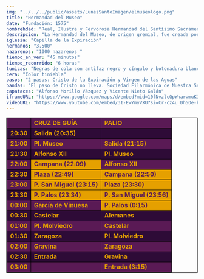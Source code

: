 ```yaml
---
img: "../../../public/assets/LunesSantoImagen/elmuseologo.png"
title: "Hermandad del Museo"
date: "Fundación: 1575"
nombrehdad: "Real, Ilustre y Fervorosa Hermandad del Santísimo Sacramento y Archicofradía de Nazarenos de la Sagrada Expiración de Nuestro Señor Jesucristo y María Santísima de las Aguas."
descripcion: "La Hermandad del Museo, de origen gremial, fue creada por los plateros de la ciudad de San Andrés en 1575. Tan sólo dos años después pasa al Convento de la Merced, actual Museo de Bellas Artes. La Virgen de las Aguas formaba misterio con el cristo hasta la Semana Santa de 1922, cuando aconteció la primera salida bajo palio de esta Dolorosa.El Museo fue la primera cofradía en salir un Lunes Santo, lo que ocurrió en 1923. Anteriormente cumplía la estación de penitencia los Viernes Santos."
iglesia: "Capilla de la Expiración"
hermanos: "3.500"
nazarenos: "1000 nazarenos "
tiempo_en_ver: "45 minutos"
tiempo_recorrido: "6 horas"
tunicas: "Negras de cola con antifaz negro y cíngulo y botonadura blancos, en el Cristo. Negras con capa blanca, en la Virgen, y antifaz también negro"
cera: "Color tiniebla"
pasos: "2 pasos: Cristo de la Expiración y Virgen de las Aguas"
bandas: "El paso de Cristo no lleva. Sociedad Filarmónica de Nuestra Señora de la Oliva de Salteras, tras el palio"
capataces: "Alfonso Morillo Vázquez y Vicente Nieto Galán"
iframeURL: "https://www.google.com/maps/d/embed?mid=10fNvzlcQpWnarwmuKJHlGBXCg4MbKYsa&ehbc=2E312F"
videoURL: "https://www.youtube.com/embed/3I-EwYmyVXU?si=Cr-cz4u_Dh5Oe-k2"
---
```


<table class="recorrido" style="width: 100%; border-collapse: collapse; text-align: left; border: 1px solid black;">
  <tbody>
    <tr style="background-color: #5a1a55; color: #e5a000; font-weight: bold;">
      <td style="border: 1px solid black; text-align: center;"></td>
      <td style="border: 1px solid black;">CRUZ DE GUÍA</td>
      <td style="border: 1px solid black;">PALIO</td>
    </tr>
    <tr style="background-color: #2e0b37; color: #e5a000; font-weight: bold;">
      <td style="border: 1px solid black; text-align: center;">20:30</td>
      <td style="border: 1px solid black;">Salida (20:35)</td>
      <td style="border: 1px solid black;"></td>
    </tr>
    <tr style="background-color: #5a1a55; color: #e5a000; font-weight: bold;">
      <td style="border: 1px solid black; text-align: center;">21:00</td>
      <td style="border: 1px solid black;">Pl. Museo</td>
      <td style="border: 1px solid black;">Salida (21:15)</td>
    </tr>
    <tr style="background-color: #2e0b37; color: #e5a000; font-weight: bold;">
      <td style="border: 1px solid black; text-align: center;">21:30</td>
      <td style="border: 1px solid black;">Alfonso XII</td>
      <td style="border: 1px solid black;">Pl. Museo</td>
    </tr>
    <tr style="background-color: #5a1a55; color: #e5a000; font-weight: bold;">
      <td style="border: 1px solid black; text-align: center;">22:00</td>
      <td style="background-color: #e5a000; color: #5a1a55; font-weight: bold; border: 1px solid black;">Campana (22:09)</td>
      <td style="border: 1px solid black;">Alfonso XII</td>
    </tr>
    <tr style="background-color: #2e0b37; color: #e5a000; font-weight: bold;">
      <td style="border: 1px solid black; text-align: center;">22:30</td>
      <td style="background-color: #e5a000; color: #5a1a55; font-weight: bold; border: 1px solid black;">Plaza (22:49)</td>
      <td style="background-color: #e5a000; color: #5a1a55; font-weight: bold; border: 1px solid black;">Campana (22:50)</td>
    </tr>
    <tr style="background-color: #5a1a55; color: #e5a000; font-weight: bold;">
      <td style="border: 1px solid black; text-align: center;">23:00</td>
      <td style="background-color: #e5a000; color: #5a1a55; font-weight: bold; border: 1px solid black;">P. San Miguel (23:15)</td>
      <td style="background-color: #e5a000; color: #5a1a55; font-weight: bold; border: 1px solid black;">Plaza (23:30)</td>
    </tr>
    <tr style="background-color: #2e0b37; color: #e5a000; font-weight: bold;">
      <td style="border: 1px solid black; text-align: center;">23:30</td>
      <td style="background-color: #e5a000; color: #5a1a55; font-weight: bold; border: 1px solid black;">P. Palos (23:34)</td>
      <td style="background-color: #e5a000; color: #5a1a55; font-weight: bold; border: 1px solid black;">P. San Miguel (23:56)</td>
    </tr>
    <tr style="background-color: #5a1a55; color: #e5a000; font-weight: bold;">
      <td style="border: 1px solid black; text-align: center;">00:00</td>
      <td style="border: 1px solid black;">García de Vinuesa</td>
      <td style="background-color: #e5a000; color: #5a1a55; font-weight: bold; border: 1px solid black;">P. Palos (0:15)</td>
    </tr>
    <tr style="background-color: #2e0b37; color: #e5a000; font-weight: bold;">
      <td style="border: 1px solid black; text-align: center;">00:30</td>
      <td style="border: 1px solid black;">Castelar</td>
      <td style="border: 1px solid black;">Alemanes</td>
    </tr>
    <tr style="background-color: #5a1a55; color: #e5a000; font-weight: bold;">
      <td style="border: 1px solid black; text-align: center;">01:00</td>
      <td style="border: 1px solid black;">Pl. Molviedro</td>
      <td style="border: 1px solid black;">Castelar</td>
    </tr>
    <tr style="background-color: #2e0b37; color: #e5a000; font-weight: bold;">
      <td style="border: 1px solid black; text-align: center;">01:30</td>
      <td style="border: 1px solid black;">Zaragoza</td>
      <td style="border: 1px solid black;">Pl. Molviedro</td>
    </tr>
    <tr style="background-color: #5a1a55; color: #e5a000; font-weight: bold;">
      <td style="border: 1px solid black; text-align: center;">02:00</td>
      <td style="border: 1px solid black;">Gravina</td>
      <td style="border: 1px solid black;">Zaragoza</td>
    </tr>
    <tr style="background-color: #2e0b37; color: #e5a000; font-weight: bold;">
      <td style="border: 1px solid black; text-align: center;">02:30</td>
      <td style="border: 1px solid black;">Entrada</td>
      <td style="border: 1px solid black;">Gravina</td>
    </tr>
    <tr style="background-color: #5a1a55; color: #e5a000; font-weight: bold;">
      <td style="border: 1px solid black; text-align: center;">03:00</td>
      <td style="border: 1px solid black;"></td>
      <td style="border: 1px solid black;">Entrada (3:15)</td>
    </tr>
  </tbody>
</table>